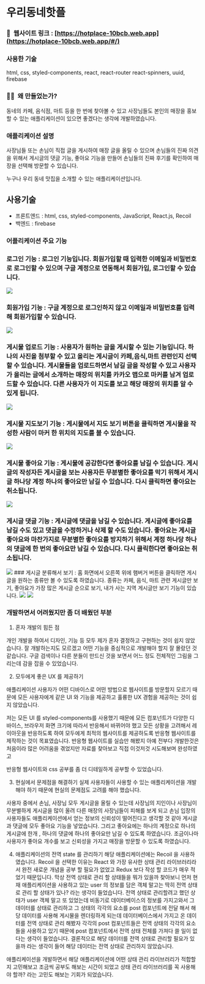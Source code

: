 # 우리동네핫플

### 🔗  웹사이트 링크 : [https://hotplace-10bcb.web.app](https://hotplace-10bcb.web.app/#/)

### 사용한 기술

html, css, styled-components, react, react-router react-spinners, uuid, firebase

### 💁‍♂️  왜 만들었는가?

동네의 카페, 음식점, 마트 등을 한 번에 찾아볼 수 있고 사장님들도 본인의 매장을 홍보할 수 있는 애플리케이션이 있으면 좋겠다는 생각에 개발하였습니다.

### 애플리케이션 설명

사장님들 또는 손님이 직접 글을 게시하여 매장 글을 올릴 수 있으며 손님들의 진짜 의견을 위해서 게시글의 댓글 기능, 좋아요 기능을 만들어 손님들의 진짜 후기를 확인하여 매장을 선택해 방문할 수 있습니다.

누구나 우리 동네 맛집을 소개할 수 있는 애플리케이션입니다.

## 사용기술

- 프론트엔드 : html, css, styled-components, JavaScript, React.js, Recoil
- 백엔드 : firebase

### 어플리케이션 주요 기능

### 로그인 기능 : 로그인 기능입니다. 회원가입할 때 입력한 이메일과 비밀번호로 로그인할 수 있으며 구글 계정으로 연동해서 회원가입, 로그인할 수 있습니다.

<img src = "./images/loginPhoto.png">

### 회원가입 기능 : 구글 계정으로 로그인하지 않고 이메일과 비밀번호를 입력해 회원가입할 수 있습니다.

<img src = "./images/signUp.png">

### 게시물 업로드 기능 : 사용자가 원하는 글을 게시할 수 있는 기능입니다. 하나의 사진을 첨부할 수 있고 올리는 게시글이 카페,음식,마트 관련인지 선택할 수 있습니다. 게시물들을 업로드하면서 남길 글을 작성할 수 있고 사용자가 올리는 글에서 소개하는 매장의 위치를 카카오 맵으로 마커를 남겨 업로드할 수 있습니다. 다른 사용자가 이 지도를 보고 해당 매장의 위치를 알 수 있게 됩니다.

<img src = "./images/fileUpload.png">

### 게시물 지도보기 기능 : 게시물에서 지도 보기 버튼을 클릭하면 게시물을 작성한 사람이 마커 한 위치의 지도를 볼 수 있습니다.

<img src = "./images/map.png">

### 게시물 좋아요 기능 : 게시물에 공감한다면 좋아요를 남길 수 있습니다. 게시글의 작성자든 게시글을 보는 사용자든 무분별한 좋아요를 막기 위해서 게시글 하나당 계정 하나의 좋아요만 남길 수 있습니다. 다시 클릭하면 좋아요는 취소됩니다.

<img src = "./images/like.png">

### 게시글 댓글 기능 : 게시글에 댓글을 남길 수 있습니다. 게시글에 좋아요를 남길 수도 있고 댓글을 수정하거나 삭제 할 수도 있습니다. 좋아요는 게시글 좋아요와 마찬가지로 무분별한 좋아요를 방지하기 위해서 계정 하나당 하나의 댓글에 한 번의 좋아요만 남길 수 있습니다. 다시 클릭한다면 좋아요는 취소됩니다.

<img src = "./images/comment.png">
### 게시글 분류해서 보기 : 홈 화면에서 오른쪽 위에 햄버거 버튼을 클릭하면 게시글을 원하는 종류만 볼 수 있도록 하였습니다. 종류는 카페, 음식, 마트 관련 게시글만 보기, 좋아요가 가장 많은 게시글 순으로 보기, 내가 사는 지역 게시글만 보기 기능이 있습니다.

<img src = "./images/hamBurgerButton.png">
<img src = "./images/category.png">

### 개발하면서 어려웠지만 좀 더 배웠던 부분

1. 혼자 개발의 힘든 점

개인 개발을 하여서 디자인, 기능 등 모두 제가 혼자 결정하고 구현하는 것이 쉽지 않았습니다. 잘 개발하는지도 모르겠고 어떤 기능을 중심적으로 개발해야 할지 잘 몰랐던 것 같습니다. 구글 검색이나 다른 분들이 만드신 것을 보면서 어느 정도 전체적인 그림을 그리는데 감을 잡을 수 있었습니다.

2. 모두에게 좋은 UX 를 제공하기

애플리케이션 사용자가 어떤 디바이스로 어떤 방법으로 웹사이트를 방문할지 모르기 때문에 모든 사용자에게 같은 UI 와 기능을 제공하고 훌륭한 UX 경험을 제공하는 것이 쉽지 않았습니다.

저는 모든 UI 를 styled-components를 사용했기 때문에 모든 컴포넌트가 다양한 디바이스, 브라우저 화면 크기에 따라서 반응해서 바뀌어야 했고 모든 상황을 고려해서 레이아웃을 반응하도록 하여 모두에게 최적의 웹사이트를 제공하도록 반응형 웹사이트를 제작하는 것이 목표였습니다. 반응형 웹사이트를 실습만 해봤지 아예 전부다 개발한것은 처음이라 많은 어려움을 겪었지만 자료를 찾아보고 직접 이것저것 시도해보며 완성하였고

반응형 웹사이트와 css 공부를 좀 더 디테일하게 공부할 수 있었습니다.

3. 현실에서 문제점을 해결하기
   실제 사용자들이 사용할 수 있는 애플리케이션을 개발해야 하기 때문에 현실의 문제점도 고려를 해야 했습니다.

사용자 중에서 손님, 사장님 모두 게시글을 올릴 수 있는데 사장님의 지인이나 사장님이 무분별하게 게시글을 많이 올려 다른 매장의 사장님들이 피해를 보게 되고 손님 입장의 사용자들도 애플리케이션에서 얻는 정보의 신뢰성이 떨어진다고 생각할 것 같아 게시글과 댓글에 모두 좋아요 기능을 넣었습니다. 그리고 좋아요에는 하나의 계정으로 하나의 게시글에 한개 , 하나의 댓글에 하나의 좋아요만 남길 수 있도록 하였습니다. 조금이나마 사용자가 좋아요 개수를 보고 신뢰성을 가지고 매장을 방문할 수 있도록 하였습니다.

4. 애플리케이션의 전역 state 를 관리하기
   해당 애플리케이션에는 Recoil 을 사용하였습니다. Recoil 을 선택한 이유는 React 와 가장 유사한 상태 관리 라이브러리라서 완전 새로운 개념을 공부 할 필요가 없었고 Redux 보다 작성 할 코드가 매우 적었기 때문입니다.
   막상 전역 상태로 관리 할 상태들을 뭐가 있을까 찾아보니 먼저 현재 애플리케이션을 사용하고 있는 user 의 정보를 담은 객체 말고는 딱히 전역 상태로 관리 할 상태가 있나? 라는 생각이 들었습니다.
   전역 상태로 관리할려고 했던 상태가 user 객체 말고 또 있었는데 비동기로 데이터베이스의 정보를 가지고와서 그 데이터를 상태로 관리하고 그 상태의 각각의 요소를 post 컴포넌트에 전달 해서 해당 데이터를 사용해 게시물을 렌더링하게 되는데 데이터베이스에서 가지고 온 데이터를 전역 상태로 관리 해봤자 각각의 post 컴포넌트들은 전역 상태의 각각의 요소들을 사용하고 있기 때문에 post 컴포넌트에서 전역 상태 전체를 가져다 쓸 일이 없다는 생각이 들었습니다. 결론적으로 해당 데이터를 전역 상태로 관리할 필요가 있을까 라는 생각이 들어 해당 데이터는 전역 상태로 관리하지 않았습니다.

애플리케이션을 개발하면서 해당 애플리케이션에 어떤 상태 관리 라이브러리가 적합할지 고민해보고 조금씩 공부도 해보는 시간이 되었고 상태 관리 라이브러리를 꼭 사용해야 할까? 라는 고민도 해보는 기회가 되었습니다.
